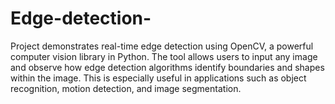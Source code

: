 # Edge-detection-
Project demonstrates real-time edge detection using OpenCV, a powerful computer vision library in Python. The tool allows users to input any image and observe how edge detection algorithms identify boundaries and shapes within the image. This is especially useful in applications such as object recognition, motion detection, and image segmentation.
